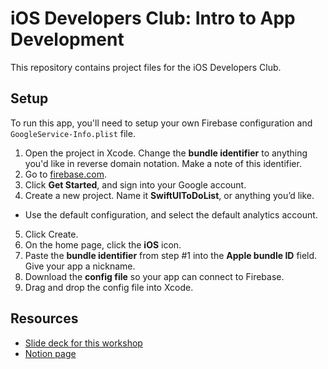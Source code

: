 # iOS Developers Club: Intro to App Development

This repository contains project files for the iOS Developers Club.

## Setup

To run this app, you'll need to setup your own Firebase configuration and `GoogleService-Info.plist` file.

1. Open the project in Xcode. Change the **bundle identifier** to anything you'd like in reverse domain notation. Make a note of this identifier.
2. Go to [firebase.com](https://firebase.com).
3. Click **Get Started**, and sign into your Google account.
4. Create a new project. Name it **SwiftUIToDoList**, or anything you’d like.
  - Use the default configuration, and select the default analytics account.
5. Click Create.
6. On the home page, click the **iOS** icon.
7. Paste the **bundle identifier** from step #1 into the **Apple bundle ID** field. Give your app a nickname.
8. Download the **config file** so your app can connect to Firebase.
9. Drag and drop the config file into Xcode.

## Resources 

- [Slide deck for this workshop](https://www.figma.com/proto/eGX9qYpI4DzaxZh3P1KPge/iOS-Developers-Club?page-id=285%3A784&type=design&node-id=155-181&viewport=461%2C127%2C0.05&t=gdd3fGrZJshvu386-1&scaling=scale-down&mode=design)
- [Notion page](https://iosdevelopersclub.notion.site/Intro-to-App-Development-7fadc7506ddc41ae8bfa9dbb7f3db713?pvs=4)

